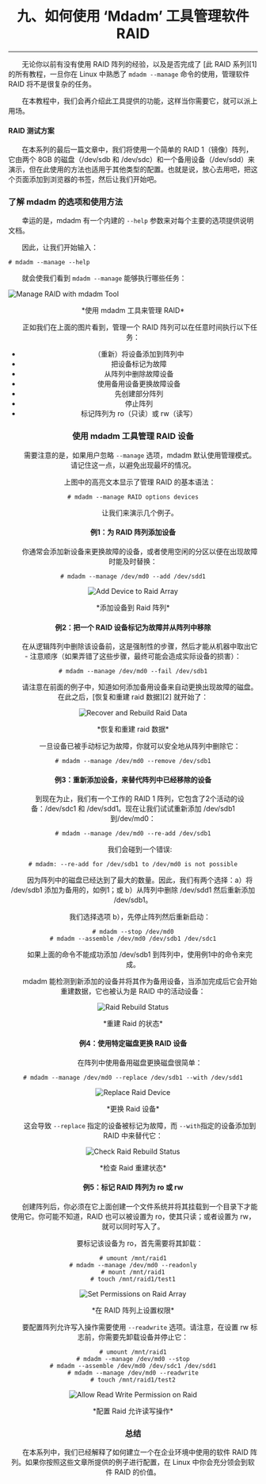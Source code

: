 # <center>九、如何使用 ‘Mdadm’ 工具管理软件 RAID
--------
&nbsp;&nbsp;&nbsp;&nbsp;&nbsp;&nbsp;&nbsp;无论你以前有没有使用 RAID 阵列的经验，以及是否完成了 [此 RAID 系列][1] 的所有教程，一旦你在 Linux 中熟悉了 `mdadm --manage` 命令的使用，管理软件 RAID 将不是很复杂的任务。

&nbsp;&nbsp;&nbsp;&nbsp;&nbsp;&nbsp;&nbsp;在本教程中，我们会再介绍此工具提供的功能，这样当你需要它，就可以派上用场。

#### RAID 测试方案 ####

&nbsp;&nbsp;&nbsp;&nbsp;&nbsp;&nbsp;&nbsp;在本系列的最后一篇文章中，我们将使用一个简单的 RAID 1（镜像）阵列，它由两个 8GB 的磁盘（/dev/sdb 和 /dev/sdc）和一个备用设备（/dev/sdd）来演示，但在此使用的方法也适用于其他类型的配置。也就是说，放心去用吧，把这个页面添加到浏览器的书签，然后让我们开始吧。

### 了解 mdadm 的选项和使用方法 ###

&nbsp;&nbsp;&nbsp;&nbsp;&nbsp;&nbsp;&nbsp;幸运的是，mdadm 有一个内建的 `--help` 参数来对每个主要的选项提供说明文档。

&nbsp;&nbsp;&nbsp;&nbsp;&nbsp;&nbsp;&nbsp;因此，让我们开始输入：

    # mdadm --manage --help

&nbsp;&nbsp;&nbsp;&nbsp;&nbsp;&nbsp;&nbsp;就会使我们看到 `mdadm --manage` 能够执行哪些任务：

![Manage RAID with mdadm Tool](http://www.tecmint.com/wp-content/uploads/2015/10/mdadm-Usage-in-Linux.png)
<center>*使用 mdadm 工具来管理 RAID*

&nbsp;&nbsp;&nbsp;&nbsp;&nbsp;&nbsp;&nbsp;正如我们在上面的图片看到，管理一个 RAID 阵列可以在任意时间执行以下任务：

- （重新）将设备添加到阵列中
- 把设备标记为故障
- 从阵列中删除故障设备
- 使用备用设备更换故障设备
- 先创建部分阵列
- 停止阵列
- 标记阵列为 ro（只读）或 rw（读写）

### 使用 mdadm 工具管理 RAID 设备 ###

&nbsp;&nbsp;&nbsp;&nbsp;&nbsp;&nbsp;&nbsp;需要注意的是，如果用户忽略 `--manage` 选项，mdadm 默认使用管理模式。请记住这一点，以避免出现最坏的情况。

&nbsp;&nbsp;&nbsp;&nbsp;&nbsp;&nbsp;&nbsp;上图中的高亮文本显示了管理 RAID 的基本语法：

    # mdadm --manage RAID options devices

&nbsp;&nbsp;&nbsp;&nbsp;&nbsp;&nbsp;&nbsp;让我们来演示几个例子。

#### ​例1：为 RAID 阵列添加设备 ####

&nbsp;&nbsp;&nbsp;&nbsp;&nbsp;&nbsp;&nbsp;你通常会添加新设备来更换故障的设备，或者使用空闲的分区以便在出现故障时能及时替换：

    # mdadm --manage /dev/md0 --add /dev/sdd1

![Add Device to Raid Array](http://www.tecmint.com/wp-content/uploads/2015/10/Add-Device-to-Raid-Array.png)
<center>*添加设备到 Raid 阵列*

#### ​例2：把一个 RAID 设备标记为故障并从阵列中移除 ####

&nbsp;&nbsp;&nbsp;&nbsp;&nbsp;&nbsp;&nbsp;在从逻辑阵列中删除该设备前，这是强制性的步骤，然后才能从机器中取出它 - 注意顺序（如果弄错了这些步骤，最终可能会造成实际设备的损害）：

    # mdadm --manage /dev/md0 --fail /dev/sdb1

&nbsp;&nbsp;&nbsp;&nbsp;&nbsp;&nbsp;&nbsp;请注意在前面的例子中，知道如何添加备用设备来自动更换出现故障的磁盘。在此之后，[恢复和重建 raid 数据][2] 就开始了：

![Recover and Rebuild Raid Data](http://www.tecmint.com/wp-content/uploads/2015/10/Recover-and-Rebuild-Raid-Data.png)
<center>*恢复和重建 raid 数据*

&nbsp;&nbsp;&nbsp;&nbsp;&nbsp;&nbsp;&nbsp;一旦设备已被手动标记为故障，你就可以安全地从阵列中删除它：

    # mdadm --manage /dev/md0 --remove /dev/sdb1

#### 例3：重新添加设备，来替代阵列中已经移除的设备 ####

&nbsp;&nbsp;&nbsp;&nbsp;&nbsp;&nbsp;&nbsp;到现在为止，我们有一个工作的 RAID 1 阵列，它包含了2个活动的设备：/dev/sdc1 和 /dev/sdd1。现在让我们试试重新添加 /dev/sdb1 到/dev/md0：

    # mdadm --manage /dev/md0 --re-add /dev/sdb1

&nbsp;&nbsp;&nbsp;&nbsp;&nbsp;&nbsp;&nbsp;我们会碰到一个错误:

	# mdadm: --re-add for /dev/sdb1 to /dev/md0 is not possible

&nbsp;&nbsp;&nbsp;&nbsp;&nbsp;&nbsp;&nbsp;因为阵列中的磁盘已经达到了最大的数量。因此，我们有两个选择：a）将 /dev/sdb1 添加为备用的，如例1；或 b）从阵列中删除 /dev/sdd1 然后重新添加 /dev/sdb1。

&nbsp;&nbsp;&nbsp;&nbsp;&nbsp;&nbsp;&nbsp;我们选择选项 b），先停止阵列然后重新启动：

    # mdadm --stop /dev/md0
    # mdadm --assemble /dev/md0 /dev/sdb1 /dev/sdc1

&nbsp;&nbsp;&nbsp;&nbsp;&nbsp;&nbsp;&nbsp;如果上面的命令不能成功添加 /dev/sdb1 到阵列中，使用例1中的命令来完成。

&nbsp;&nbsp;&nbsp;&nbsp;&nbsp;&nbsp;&nbsp;mdadm 能检测到新添加的设备并将其作为备用设备，当添加完成后它会开始重建数据，它也被认为是 RAID 中的活动设备：

![Raid Rebuild Status](http://www.tecmint.com/wp-content/uploads/2015/10/Raid-Rebuild-Status.png)
<center>*重建 Raid 的状态*

#### 例4：使用特定磁盘更换 RAID 设备 ####

&nbsp;&nbsp;&nbsp;&nbsp;&nbsp;&nbsp;&nbsp;在阵列中使用备用磁盘更换磁盘很简单：

    # mdadm --manage /dev/md0 --replace /dev/sdb1 --with /dev/sdd1

![Replace Raid Device](http://www.tecmint.com/wp-content/uploads/2015/10/Replace-Raid-device.png)
<center>*更换 Raid 设备*

&nbsp;&nbsp;&nbsp;&nbsp;&nbsp;&nbsp;&nbsp;这会导致 `--replace` 指定的设备被标记为故障，而 `--with`指定的设备添加到 RAID 中来替代它：

![Check Raid Rebuild Status](http://www.tecmint.com/wp-content/uploads/2015/10/Check-Raid-Rebuild-Status.png)
<center>*检查 Raid 重建状态*

#### ​例5：标记 RAID 阵列为 ro 或 rw ####

&nbsp;&nbsp;&nbsp;&nbsp;&nbsp;&nbsp;&nbsp;创建阵列后，你必须在它上面创建一个文件系统并将其挂载到一个目录下才能使用它。你可能不知道，RAID 也可以被设置为 ro，使其只读；或者设置为 rw，就可以同时写入了。

&nbsp;&nbsp;&nbsp;&nbsp;&nbsp;&nbsp;&nbsp;要标记该设备为 ro，首先需要将其卸载：

    # umount /mnt/raid1
    # mdadm --manage /dev/md0 --readonly
    # mount /mnt/raid1
    # touch /mnt/raid1/test1

![Set Permissions on Raid Array](http://www.tecmint.com/wp-content/uploads/2015/10/Set-Permissions-on-Raid-Array.png)
<center>*在 RAID 阵列上设置权限*

&nbsp;&nbsp;&nbsp;&nbsp;&nbsp;&nbsp;&nbsp;要配置阵列允许写入操作需要使用 `--readwrite` 选项。请注意，在设置 rw 标志前，你需要先卸载设备并停止它：

    # umount /mnt/raid1
    # mdadm --manage /dev/md0 --stop
    # mdadm --assemble /dev/md0 /dev/sdc1 /dev/sdd1
    # mdadm --manage /dev/md0 --readwrite
    # touch /mnt/raid1/test2

![Allow Read Write Permission on Raid](http://www.tecmint.com/wp-content/uploads/2015/10/Allow-Write-Permission-on-Raid.png)
<center>*配置 Raid 允许读写操作*

### 总结 ###

&nbsp;&nbsp;&nbsp;&nbsp;&nbsp;&nbsp;&nbsp;在本系列中，我们已经解释了如何建立一个在企业环境中使用的软件 RAID 阵列。如果你按照这些文章所提供的例子进行配置，在 Linux 中你会充分领会到软件 RAID 的价值。
